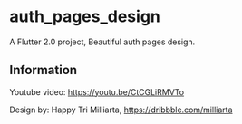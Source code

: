 # auth_pages_design

A Flutter 2.0 project, Beautiful auth pages design.

## Information

Youtube video: https://youtu.be/CtCGLiRMVTo

Design by: Happy Tri Milliarta, https://dribbble.com/milliarta
